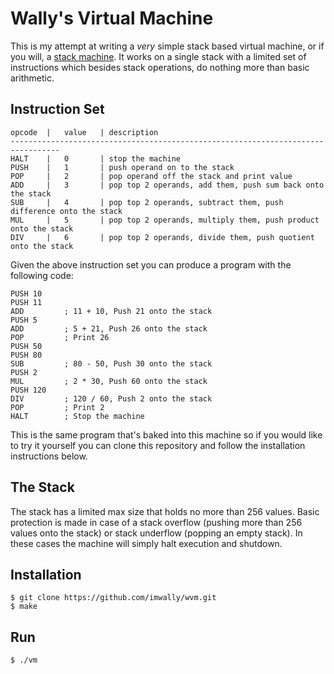 Wally's Virtual Machine
=======================

This is my attempt at writing a *very* simple stack based virtual machine, or
if you will, a [stack machine](https://en.wikipedia.org/wiki/Stack_machine). It
works on a single stack with a limited set of instructions which besides stack
operations, do nothing more than basic arithmetic.

Instruction Set
---------------
```
opcode  |   value   | description
---------------------------------------------------------------------------------
HALT    |   0       | stop the machine
PUSH    |   1       | push operand on to the stack
POP     |   2       | pop operand off the stack and print value
ADD     |   3       | pop top 2 operands, add them, push sum back onto the stack
SUB     |   4       | pop top 2 operands, subtract them, push difference onto the stack
MUL     |   5       | pop top 2 operands, multiply them, push product onto the stack
DIV     |   6       | pop top 2 operands, divide them, push quotient onto the stack
```

Given the above instruction set you can produce a program with the following code:

```
PUSH 10 
PUSH 11
ADD         ; 11 + 10, Push 21 onto the stack
PUSH 5
ADD         ; 5 + 21, Push 26 onto the stack 
POP         ; Print 26
PUSH 50
PUSH 80
SUB         ; 80 - 50, Push 30 onto the stack 
PUSH 2
MUL         ; 2 * 30, Push 60 onto the stack
PUSH 120
DIV         ; 120 / 60, Push 2 onto the stack
POP         ; Print 2
HALT        ; Stop the machine
```

This is the same program that's baked into this machine so if you would like to
try it yourself you can clone this repository and follow the installation
instructions below.

The Stack
---------
The stack has a limited max size that holds no more than 256 values. Basic
protection is made in case of a stack overflow (pushing more than 256 values
onto the stack) or stack underflow (popping an empty stack). In these cases the
machine will simply halt execution and shutdown.

Installation
------------
```
$ git clone https://github.com/imwally/wvm.git
$ make
```

Run
---
`$ ./vm`
